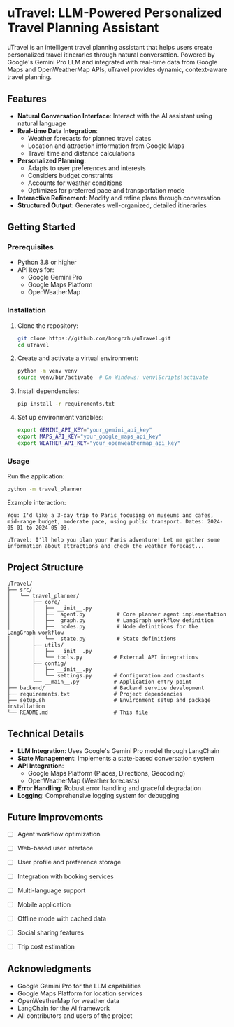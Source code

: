 # uTravel: LLM-Powered Personalized Travel Planning Assistant

uTravel is an intelligent travel planning assistant that helps users create personalized travel itineraries through natural conversation. Powered by Google's Gemini Pro LLM and integrated with real-time data from Google Maps and OpenWeatherMap APIs, uTravel provides dynamic, context-aware travel planning.

## Features

- **Natural Conversation Interface**: Interact with the AI assistant using natural language
- **Real-time Data Integration**:
  - Weather forecasts for planned travel dates
  - Location and attraction information from Google Maps
  - Travel time and distance calculations
- **Personalized Planning**:
  - Adapts to user preferences and interests
  - Considers budget constraints
  - Accounts for weather conditions
  - Optimizes for preferred pace and transportation mode
- **Interactive Refinement**: Modify and refine plans through conversation
- **Structured Output**: Generates well-organized, detailed itineraries

## Getting Started

### Prerequisites

- Python 3.8 or higher
- API keys for:
  - Google Gemini Pro
  - Google Maps Platform
  - OpenWeatherMap

### Installation

1. Clone the repository:
   ```bash
   git clone https://github.com/hongrzhu/uTravel.git
   cd uTravel
   ```

2. Create and activate a virtual environment:
   ```bash
   python -m venv venv
   source venv/bin/activate  # On Windows: venv\Scripts\activate
   ```

3. Install dependencies:
   ```bash
   pip install -r requirements.txt
   ```

4. Set up environment variables:
   ```bash
   export GEMINI_API_KEY="your_gemini_api_key"
   export MAPS_API_KEY="your_google_maps_api_key"
   export WEATHER_API_KEY="your_openweathermap_api_key"
   ```

### Usage

Run the application:
```bash
python -m travel_planner
```

Example interaction:
```
You: I'd like a 3-day trip to Paris focusing on museums and cafes, mid-range budget, moderate pace, using public transport. Dates: 2024-05-01 to 2024-05-03.

uTravel: I'll help you plan your Paris adventure! Let me gather some information about attractions and check the weather forecast...
```

## Project Structure

```
uTravel/
├── src/
│   └── travel_planner/
│       ├── core/
│       │   ├── __init__.py
│       │   ├──  agent.py          # Core planner agent implementation
│       │   ├──  graph.py          # LangGraph workflow definition
│       │   ├──  nodes.py          # Node definitions for the LangGraph workflow
│       │   └──  state.py          # State definitions
│       ├── utils/
│       │   ├── __init__.py
│       │   └── tools.py          # External API integrations
│       ├── config/
│       │   ├── __init__.py
│       │   └── settings.py       # Configuration and constants
│       └── __main__.py           # Application entry point
├── backend/                      # Backend service development
├── requirements.txt              # Project dependencies
├── setup.sh                      # Environment setup and package installation
└── README.md                     # This file
```

## Technical Details

- **LLM Integration**: Uses Google's Gemini Pro model through LangChain
- **State Management**: Implements a state-based conversation system
- **API Integration**:
  - Google Maps Platform (Places, Directions, Geocoding)
  - OpenWeatherMap (Weather forecasts)
- **Error Handling**: Robust error handling and graceful degradation
- **Logging**: Comprehensive logging system for debugging

## Future Improvements
- [ ] Agent workflow optimization
- [ ] Web-based user interface
- [ ] User profile and preference storage
- [ ] Integration with booking services
- [ ] Multi-language support
- [ ] Mobile application
- [ ] Offline mode with cached data
- [ ] Social sharing features
- [ ] Trip cost estimation


## Acknowledgments

- Google Gemini Pro for the LLM capabilities
- Google Maps Platform for location services
- OpenWeatherMap for weather data
- LangChain for the AI framework
- All contributors and users of the project 
